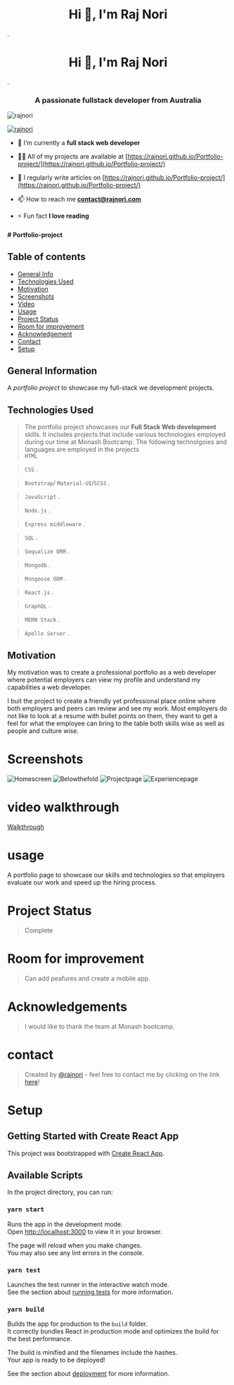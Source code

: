 
<h1 align="center">Hi 👋, I'm Raj Nori</h1>. 

<h1 align="center">Hi 👋, I'm Raj Nori</h1>. 

<h3 align="center">A passionate fullstack developer from Australia</h3>

<p align="left"> <img src="https://komarev.com/ghpvc/?username=rajnori&label=Profile%20views&color=0e75b6&style=flat" alt="rajnori" /> </p>

<p align="left"> <a href="https://github.com/ryo-ma/github-profile-trophy"><img src="https://github-profile-trophy.vercel.app/?username=rajnori" alt="rajnori" /></a> </p>


- 🌱 I’m currently a **full stack web developer**

- 👨‍💻 All of my projects are available at [https://rajnori.github.io/Portfolio-project/](https://rajnori.github.io/Portfolio-project/)

- 📝 I regularly write articles on [https://rajnori.github.io/Portfolio-project/](https://rajnori.github.io/Portfolio-project/)

- 📫 How to reach me **contact@rajnori.com**

- ⚡ Fun fact **I love reading**

<h4># Portfolio-project

## Table of contents
* [General Info](#general-information)  
* [Technologies Used](#technologies-used)  
* [Motivation](#Motivation)  
* [Screenshots](#screenshots)  
* [Video](#video)    
* [Usage](#usage)  
* [Project Status](#project-status)  
* [Room for improvement](#room-for-improvement)  
* [Acknowledgement](#acknowledgement)  
* [Contact](#contact)  
* [Setup](#setup)

## General Information
A *portfolio project* to showcase my full-stack we development projects.

## Technologies Used 
> The portfolio project showcases our **Full Stack Web development** skills. It includes projects that include various technologies employed during our time at Monash Bootcamp. The following technolgoies and languages are employed in the projects   
  > `HTML`  

  > `CSS` . 

  > `Bootstrap`/ `Material-UI`/`SCSS` . 

  > `JavaScript` . 

  > `Node.js` . 

  > `Express middleware` . 

  > `SQL` . 

  > `Sequalize ORM` . 

  > `Mongodb` . 

  > `Mongoose ODM` . 
  
  > `React.js` . 

  > `GraphQL` . 

  > `MERN Stack` . 

  > `Apollo Server` . 

  
## Motivation

My motivation was to create a professional portfolio as a web developer where potential employers can view my profile and understand my capabilities a web developer.
 
I buit the project to create a friendly yet professional place online where both employers and peers can review and see my work.
Most employers do not like to look at a resume with bullet points on them, they want to get a feel for what the employee can bring to the table both skills wise as well as people and culture wise. 

# Screenshots
![Homescreen](./src/assets/Home.png)
![Belowthefold](./src/assets/Home2.png)
![Projectpage](./src/assets/ProjectsPage.png)
![Experiencepage](./src/assets/ExperiencePage.png)

# video walkthrough

[Walkthrough](https://www.youtube.com/watch?v=4WWFcL6GBDY)

# usage
A portfolio page to showcase our skills and technologies so that employers evaluate our work and speed up the hiring process.

# Project Status
> Complete

# Room for improvement
> Can add peafures and create a mobile app.

# Acknowledgements

> I would like to thank the team at Monash bootcamp.

# contact
> Created by [@rajnori](https://rajnori.github.io/Portfolio-project/) - feel free to contact me by clicking on the link [here](https://rajnori.github.io/Portfolio-project/)!

# Setup
## Getting Started with Create React App

This project was bootstrapped with [Create React App](https://github.com/facebook/create-react-app).

## Available Scripts

In the project directory, you can run:

### `yarn start`

Runs the app in the development mode.\
Open [http://localhost:3000](http://localhost:3000) to view it in your browser.

The page will reload when you make changes.\
You may also see any lint errors in the console.

### `yarn test`

Launches the test runner in the interactive watch mode.\
See the section about [running tests](https://facebook.github.io/create-react-app/docs/running-tests) for more information.

### `yarn build`

Builds the app for production to the `build` folder.\
It correctly bundles React in production mode and optimizes the build for the best performance.

The build is minified and the filenames include the hashes.\
Your app is ready to be deployed!

See the section about [deployment](https://facebook.github.io/create-react-app/docs/deployment) for more information.

